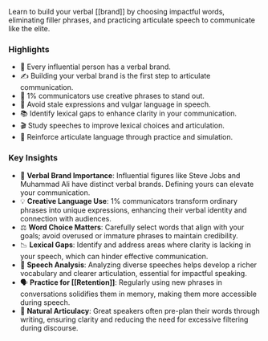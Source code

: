 Learn to build your verbal [[brand]] by choosing impactful words, eliminating filler phrases, and practicing articulate speech to communicate like the elite.

### Highlights
- 🎤 Every influential person has a verbal brand.
- ✍️ Building your verbal brand is the first step to articulate communication.
- 🧠 1% communicators use creative phrases to stand out.
- 🚫 Avoid stale expressions and vulgar language in speech.
- 📚 Identify lexical gaps to enhance clarity in your communication.
- 🎬 Study speeches to improve lexical choices and articulation.
- 🔄 Reinforce articulate language through practice and simulation.

### Key Insights
- 🔑 **Verbal Brand Importance**: Influential figures like Steve Jobs and Muhammad Ali have distinct verbal brands. Defining yours can elevate your communication.  
- 💡 **Creative Language Use**: 1% communicators transform ordinary phrases into unique expressions, enhancing their verbal identity and connection with audiences.  
- ⚖️ **Word Choice Matters**: Carefully select words that align with your goals; avoid overused or immature phrases to maintain credibility.  
- 📉 **Lexical Gaps**: Identify and address areas where clarity is lacking in your speech, which can hinder effective communication.  
- 🎤 **Speech Analysis**: Analyzing diverse speeches helps develop a richer vocabulary and clearer articulation, essential for impactful speaking.  
- 🗣️ **Practice for [[Retention]]**: Regularly using new phrases in conversations solidifies them in memory, making them more accessible during speech.  
- 🎯 **Natural Articulacy**: Great speakers often pre-plan their words through writing, ensuring clarity and reducing the need for excessive filtering during discourse.  